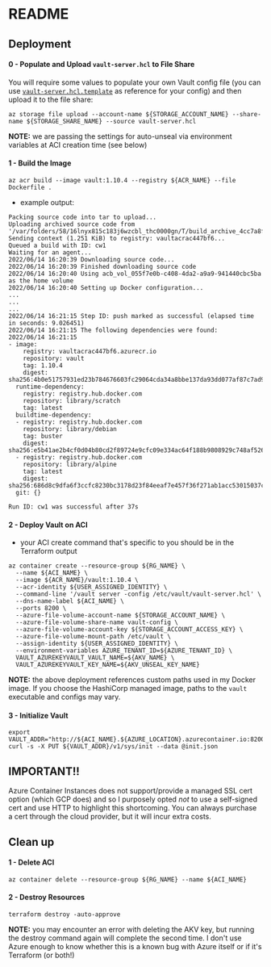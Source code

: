 # README

## Deployment
#### 0 - Populate and Upload `vault-server.hcl` to File Share
You will require some values to populate your own Vault config file (you can use [`vault-server.hcl.template`](./vault-server.hcl.template) as reference for your config) and then upload it to the file share:
```
az storage file upload --account-name ${STORAGE_ACCOUNT_NAME} --share-name ${STORAGE_SHARE_NAME} --source vault-server.hcl
```

**NOTE:** we are passing the settings for auto-unseal via environment variables at ACI creation time (see below)


#### 1 - Build the Image
```
az acr build --image vault:1.10.4 --registry ${ACR_NAME} --file Dockerfile . 
```

- example output:
```
Packing source code into tar to upload...
Uploading archived source code from '/var/folders/58/16lnyx815c183j6wzcbl_thc0000gn/T/build_archive_4cc7a8f32603442fa79777734653ed25.tar.gz'...
Sending context (1.251 KiB) to registry: vaultacrac447bf6...
Queued a build with ID: cw1
Waiting for an agent...
2022/06/14 16:20:39 Downloading source code...
2022/06/14 16:20:39 Finished downloading source code
2022/06/14 16:20:40 Using acb_vol_055f7e0b-c408-4da2-a9a9-941440cbc5ba as the home volume
2022/06/14 16:20:40 Setting up Docker configuration...
...
...
...
2022/06/14 16:21:15 Step ID: push marked as successful (elapsed time in seconds: 9.026451)
2022/06/14 16:21:15 The following dependencies were found:
2022/06/14 16:21:15
- image:
    registry: vaultacrac447bf6.azurecr.io
    repository: vault
    tag: 1.10.4
    digest: sha256:4b0e51757931ed23b784676603fc29064cda34a8bbe137da93dd077af87c7ad9
  runtime-dependency:
    registry: registry.hub.docker.com
    repository: library/scratch
    tag: latest
  buildtime-dependency:
  - registry: registry.hub.docker.com
    repository: library/debian
    tag: buster
    digest: sha256:e5b41ae2b4cf0d04b80cd2f89724e9cfc09e334ac64f188b9808929c748af526
  - registry: registry.hub.docker.com
    repository: library/alpine
    tag: latest
    digest: sha256:686d8c9dfa6f3ccfc8230bc3178d23f84eeaf7e457f36f271ab1acc53015037c
  git: {}

Run ID: cw1 was successful after 37s
```


#### 2 - Deploy Vault on ACI
- your ACI create command that's specific to you should be in the Terraform output
```
az container create --resource-group ${RG_NAME} \
  --name ${ACI_NAME} \
  --image ${ACR_NAME}/vault:1.10.4 \
  --acr-identity ${USER_ASSIGNED_IDENTITY} \
  --command-line '/vault server -config /etc/vault/vault-server.hcl' \
  --dns-name-label ${ACI_NAME} \
  --ports 8200 \
  --azure-file-volume-account-name ${STORAGE_ACCOUNT_NAME} \
  --azure-file-volume-share-name vault-config \
  --azure-file-volume-account-key ${STORAGE_ACCOUNT_ACCESS_KEY} \
  --azure-file-volume-mount-path /etc/vault \
  --assign-identity ${USER_ASSIGNED_IDENTITY} \
  --environment-variables AZURE_TENANT_ID=${AZURE_TENANT_ID} \
  VAULT_AZUREKEYVAULT_VAULT_NAME=${AKV_NAME} \
  VAULT_AZUREKEYVAULT_KEY_NAME=${AKV_UNSEAL_KEY_NAME}
```

**NOTE:** the above deployment references custom paths used in my Docker image.  If you choose the HashiCorp managed image, paths to the `vault` executable and configs may vary.


#### 3 - Initialize Vault
```
export VAULT_ADDR="http://${ACI_NAME}.${AZURE_LOCATION}.azurecontainer.io:8200"
curl -s -X PUT ${VAULT_ADDR}/v1/sys/init --data @init.json
```

## IMPORTANT!!
Azure Container Instances does not support/provide a managed SSL cert option (which GCP does) and so I purposely opted *not* to use a self-signed cert and use HTTP to highlight this shortcoming.  You can always purchase a cert through the cloud provider, but it will incur extra costs.


## Clean up
#### 1 - Delete ACI
```
az container delete --resource-group ${RG_NAME} --name ${ACI_NAME}
```


#### 2 - Destroy Resources
```
terraform destroy -auto-approve
```

**NOTE:** you may encounter an error with deleting the AKV key, but running the destroy command again will complete the second time.  I don't use Azure enough to know whether this is a known bug with Azure itself or if it's Terraform (or both!)


